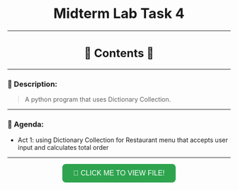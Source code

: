 <h1 align="center" style="font-size:2.2em; font-weight:bold;">Midterm Lab Task 4</h1>

---

<h2 align="center" style="font-size:1.8em; font-weight:bold;">📜 Contents 📜</h2>

---

### 📝 Description:
> A python program that uses Dictionary Collection.

---

### 🎯 Agenda:
- Act 1: using Dictionary Collection for Restaurant menu that accepts user input and calculates total order

---

<p align="center">
  <a href="asset/Midterm Lab Task 4 - Quiambao_AronDaniel_B.pdf" target="_blank">
    <button style="
      background-color:#2ea44f;
      border:none;
      color:white;
      padding:12px 25px;
      text-align:center;
      font-size:16px;
      border-radius:8px;
      cursor:pointer;
    ">
      📄 CLICK ME TO VIEW FILE!
    </button>
  </a>
</p>
